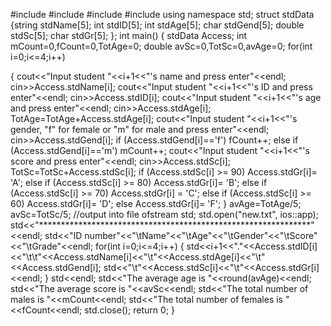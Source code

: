 #include<iostream>
#include<fstream>
#include<string>
#include<cmath>
using namespace std;
struct stdData
{string stdName[5];
  int stdID[5];
  int stdAge[5];
  char stdGend[5];
  double stdSc[5];
  char stdGr[5];
};
int main()
{ stdData Access;
  int mCount=0,fCount=0,TotAge=0;
  double avSc=0,TotSc=0,avAge=0;
  for(int i=0;i<=4;i++)

 {
  cout<<"Input student "<<i+1<<"'s name and press enter"<<endl;
cin>>Access.stdName[i];
cout<<"Input student "<<i+1<<"'s ID and press enter"<<endl;
cin>>Access.stdID[i];
cout<<"Input student "<<i+1<<"'s age and press enter"<<endl;
cin>>Access.stdAge[i];
TotAge=TotAge+Access.stdAge[i];
cout<<"Input student "<<i+1<<"'s gender, \"f\" for female or \"m\" for male and press enter"<<endl;
cin>>Access.stdGend[i];
if (Access.stdGend[i]=='f')
    fCount++;
else if (Access.stdGend[i]=='m')
    mCount++;
cout<<"Input student "<<i+1<<"'s score and press enter"<<endl;
cin>>Access.stdSc[i];
TotSc=TotSc+Access.stdSc[i];
if (Access.stdSc[i] >= 90)
Access.stdGr[i]= 'A';
else if (Access.stdSc[i] >= 80)
Access.stdGr[i]= 'B';
else if (Access.stdSc[i] >= 70)
Access.stdGr[i] = 'C';
else if (Access.stdSc[i] >= 60)
Access.stdGr[i]= 'D';
else
Access.stdGr[i]= 'F';
 }
 avAge=TotAge/5;
 avSc=TotSc/5;
//output into file
ofstream std;
std.open("new.txt", ios::app);
std<<"**************************************************************"<<endl;
std<<"ID number"<<"\tName"<<"\tAge"<<"\tGender"<<"\tScore"<<"\tGrade"<<endl;
for(int i=0;i<=4;i++)
   {
    std<<i+1<<"."<<Access.stdID[i]<<"\t\t"<<Access.stdName[i]<<"\t"<<Access.stdAge[i]<<"\t"<<Access.stdGend[i];
    std<<"\t"<<Access.stdSc[i]<<"\t"<<Access.stdGr[i]<<endl;
   }
    std<<endl;
    std<<"The average age is "<<round(avAge)<<endl;
    std<<"The average score is "<<avSc<<endl;
    std<<"The total number of males is "<<mCount<<endl;
    std<<"The total number of females is "<<fCount<<endl;
    std.close();
return 0;
}
			
	
